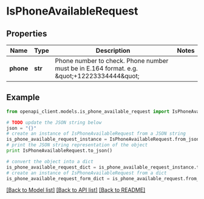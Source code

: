 # IsPhoneAvailableRequest


## Properties
Name | Type | Description | Notes
------------ | ------------- | ------------- | -------------
**phone** | **str** | Phone number to check. Phone number must be in E.164 format. e.g. \&quot;+12223334444\&quot; | 

## Example

```python
from openapi_client.models.is_phone_available_request import IsPhoneAvailableRequest

# TODO update the JSON string below
json = "{}"
# create an instance of IsPhoneAvailableRequest from a JSON string
is_phone_available_request_instance = IsPhoneAvailableRequest.from_json(json)
# print the JSON string representation of the object
print IsPhoneAvailableRequest.to_json()

# convert the object into a dict
is_phone_available_request_dict = is_phone_available_request_instance.to_dict()
# create an instance of IsPhoneAvailableRequest from a dict
is_phone_available_request_form_dict = is_phone_available_request.from_dict(is_phone_available_request_dict)
```
[[Back to Model list]](../README.md#documentation-for-models) [[Back to API list]](../README.md#documentation-for-api-endpoints) [[Back to README]](../README.md)


